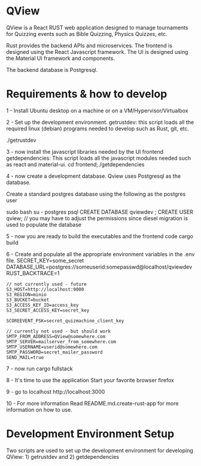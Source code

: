 # QView

QView is a React RUST web application designed to manage tournaments for
Quizzing events such as Bible Quizzing, Physics Quizzes, etc.

Rust provides the backend APIs and microservices.
The frontend is designed using the React Javascript framework.
The UI is designed using the Material UI framework and components.

The backend database is Postgresql.


# Requirements & how to develop

1 - Install Ubuntu desktop on a machine or on a VM/Hypervisor/Virtualbox

 2 - Set up the development environment.
 getrustdev: this script loads all the required linux (debian) programs needed to develop such as Rust, git, etc.

./getrustdev

 3 - now install the javascript libraries needed by the UI frontend
 getdependencies:  This script loads all the javascript modules needed such as react and material-ui.
cd frontend;./getdependencies

 4 - now create a development database.   Qview uses Postgresql as the database.   

Create a standard postgres database using the following as the postgres user

sudo bash
su - postgres
psql
CREATE DATABASE qviewdev ;
CREATE USER qview;
// you may have to adjust the permissions since diesel migration is used to populate the database

 5 - now you are ready to build the executables and the frontend code
cargo build

 6 - Create and populate all the appropriate environment variables in the .env file.
    SECRET_KEY=some_secret
    DATABASE_URL=postgres://someuserid:somepasswd@localhost/qviewdev
    RUST_BACKTRACE=1

    // not currently used - future
    S3_HOST=http://localhost:9000
    S3_REGION=minio
    S3_BUCKET=bucket
    S3_ACCESS_KEY_ID=access_key
    S3_SECRET_ACCESS_KEY=secret_key

    SCOREEVENT_PSK=secret_quizmachine_client_key

    // currently not used - but should work
    SMTP_FROM_ADDRESS=QView@somewhere.com 
    SMTP_SERVER=mailserver_from_somewhere.com
    SMTP_USERNAME=userid@somewhere.com
    SMTP_PASSWORD=secret_mailer_password
    SEND_MAIL=true

 7 - now run 
cargo fullstack

 8 - It's time to use the application
 Start your favorite browser
firefox

 9 - go to localhost 
http://localhost:3000


 10 - For more information
Read README.md.create-rust-app for more information on how to use.


# Development Environment Setup

Two scripts are used to set up the development environment for developing
QView:  1) getrustdev and 2) getdependencies



